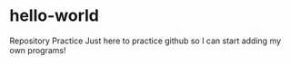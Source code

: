 # hello-world
Repository Practice
Just here to practice github so I can start adding my own programs!
